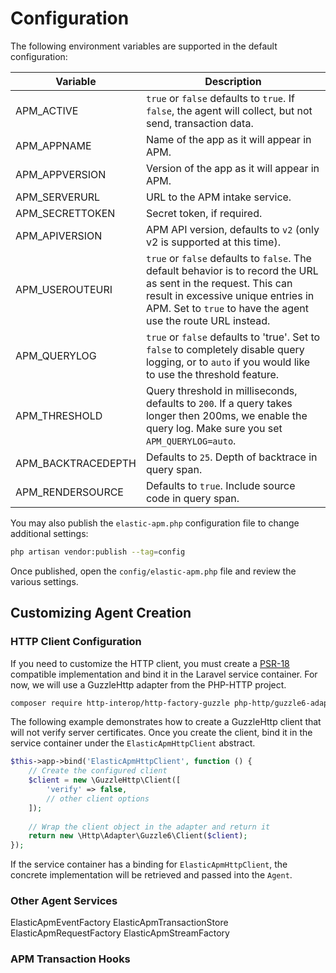 # Configuration

The following environment variables are supported in the default configuration:

| Variable          | Description |
|-------------------|-------------|
|APM_ACTIVE         | `true` or `false` defaults to `true`. If `false`, the agent will collect, but not send, transaction data. |
|APM_APPNAME        | Name of the app as it will appear in APM. |
|APM_APPVERSION     | Version of the app as it will appear in APM. |
|APM_SERVERURL      | URL to the APM intake service. |
|APM_SECRETTOKEN    | Secret token, if required. |
|APM_APIVERSION     | APM API version, defaults to `v2` (only v2 is supported at this time). |
|APM_USEROUTEURI    | `true` or `false` defaults to `false`. The default behavior is to record the URL as sent in the request. This can result in excessive unique entries in APM. Set to `true` to have the agent use the route URL instead. |
|APM_QUERYLOG       | `true` or `false` defaults to 'true'. Set to `false` to completely disable query logging, or to `auto` if you would like to use the threshold feature. |
|APM_THRESHOLD      | Query threshold in milliseconds, defaults to `200`. If a query takes longer then 200ms, we enable the query log. Make sure you set `APM_QUERYLOG=auto`. |
|APM_BACKTRACEDEPTH | Defaults to `25`. Depth of backtrace in query span. |
|APM_RENDERSOURCE   | Defaults to `true`. Include source code in query span. |

You may also publish the `elastic-apm.php` configuration file to change additional settings:

```bash
php artisan vendor:publish --tag=config
```

Once published, open the `config/elastic-apm.php` file and review the various settings.

## Customizing Agent Creation

### HTTP Client Configuration

If you need to customize the HTTP client, you must create a [PSR-18](https://www.php-fig.org/psr/psr-18/) compatible implementation and bind it in the Laravel service container. For now, we will use a GuzzleHttp adapter from the PHP-HTTP project.

```bash
composer require http-interop/http-factory-guzzle php-http/guzzle6-adapter
```

The following example demonstrates how to create a GuzzleHttp client that will not verify server certificates. Once you create the client, bind it in the service container under the `ElasticApmHttpClient` abstract.

```php
$this->app->bind('ElasticApmHttpClient', function () {
    // Create the configured client
    $client = new \GuzzleHttp\Client([
        'verify' => false,
        // other client options
    ]);
    
    // Wrap the client object in the adapter and return it
    return new \Http\Adapter\Guzzle6\Client($client);
});

```

If the service container has a binding for `ElasticApmHttpClient`, the concrete implementation will be retrieved and passed into the `Agent`.

### Other Agent Services

ElasticApmEventFactory
ElasticApmTransactionStore
ElasticApmRequestFactory
ElasticApmStreamFactory

### APM Transaction Hooks

